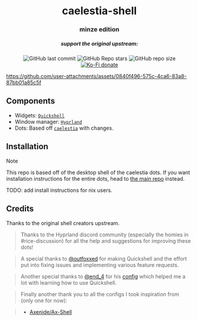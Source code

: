 <h1 align=center>caelestia-shell</h1>
<h3 align=center>minze edition</h3>
<h5 align=center>support the original upstream:</h5>
<div align=center>

![GitHub last commit](https://img.shields.io/github/last-commit/caelestia-dots/shell?style=for-the-badge&labelColor=101418&color=9ccbfb)
![GitHub Repo stars](https://img.shields.io/github/stars/caelestia-dots/shell?style=for-the-badge&labelColor=101418&color=b9c8da)
![GitHub repo size](https://img.shields.io/github/repo-size/caelestia-dots/shell?style=for-the-badge&labelColor=101418&color=d3bfe6)
[![Ko-Fi donate](https://img.shields.io/badge/donate-kofi?style=for-the-badge&logo=ko-fi&logoColor=ffffff&label=ko-fi&labelColor=101418&color=f16061&link=https%3A%2F%2Fko-fi.com%2Fsoramane)](https://ko-fi.com/soramane)

</div>

https://github.com/user-attachments/assets/0840f496-575c-4ca6-83a8-87bb01a85c5f

## Components

-   Widgets: [`Quickshell`](https://quickshell.outfoxxed.me)
-   Window manager: [`Hyprland`](https://hyprland.org)
-   Dots: Based off [`caelestia`](https://github.com/caelestia-dots) with changes.

## Installation

> [!NOTE]
> This repo is based off of the desktop shell of the caelestia dots. If you want installation instructions
> for the entire dots, head to [the main repo](https://github.com/caelestia-dots/caelestia) instead.

TODO: add install instructions for nix users.

## Credits

Thanks to the original shell creators upstream.

> Thanks to the Hyprland discord community (especially the homies in #rice-discussion) for all the help and suggestions
for improving these dots!

> A special thanks to [@outfoxxed](https://github.com/outfoxxed) for making Quickshell and the effort put into fixing issues
and implementing various feature requests.

> Another special thanks to [@end_4](https://github.com/end-4) for his [config](https://github.com/end-4/dots-hyprland)
which helped me a lot with learning how to use Quickshell.

> Finally another thank you to all the configs I took inspiration from (only one for now):

> -   [Axenide/Ax-Shell](https://github.com/Axenide/Ax-Shell)
